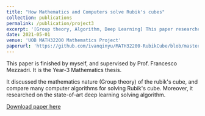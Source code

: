 ```yaml
---
title: "How Mathematics and Computers solve Rubik's cubes"
collection: publications
permalink: /publication/project3
excerpt: '[Group theory, Algorithm, Deep Learning] This paper researched and compared the algorithms of solving Rubik's Cube.'
date: 2021-05-01
venue: 'UOB MATH32200 Mathematics Project'
paperurl: 'https://github.com/ivanqinyu/MATH32200-RubikCube/blob/master/math_rubik.pdf'
---
```

This paper is finished by myself, and supervised by Prof. Francesco Mezzadri. It is the Year-3 Mathematics thesis.

It discussed the mathematics nature (Group theory) of the rubik's cube, and compare many computer algorithms for solving Rubik's cube. 
Moreover, it researched on the state-of-art deep learning solving algorithm.


[Download paper here](https://github.com/ivanqinyu/MATH32200-RubikCube)